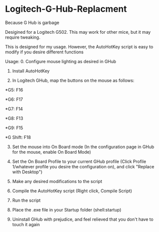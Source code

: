# Logitech-G-Hub-Replacment
Because G Hub is garbage

Desigined for a Logitech G502.  This may work for other mice, but it may require tweaking.

This is designed for my usage.  However, the AutoHotKey script is easy to modify if you desire different functions

Usage: 
0. Configure mouse lighting as desired in GHub

1. Install AutoHotKey

2. In Logitech GHub, map the buttons on the mouse as follows:

  *G5: F16
  
  *G6: F17
  
  *G7: F14
  
  *G8: F13
  
  *G9: F15
  
  *G Shift: F18
  
3. Set the mouse into On Board mode (In the configuration page in GHub for the mouse, enable On Board Mode)

4. Set the On Board Profile to your current GHub profile (Click Profile 1/whatever profile you desire the configuration on), and click "Replace with Desktop")

5. Make any desired modifications to the script

6. Compile the AutoHotKey script (Right click, Compile Script)

7. Run the script

8. Place the .exe file in your Startup folder (shell:startup)

9. Uninstall GHub with prejudice, and feel relieved that you don't have to touch it again

